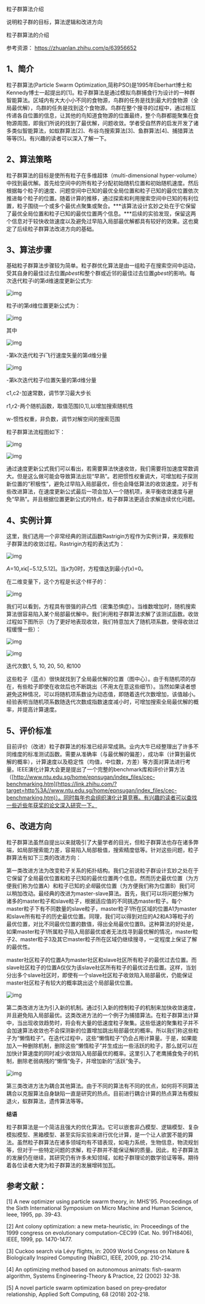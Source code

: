 粒子群算法介绍

说明粒子群的目标，算法逻辑和改进方向

粒子群算法的介绍

参考资源： https://zhuanlan.zhihu.com/p/63956652 

## **1、简介**

粒子群算法(Particle Swarm Optimization,简称PSO)是1995年Eberhart博士和Kennedy博士一起提出的[1]。粒子群算法是通过模拟鸟群捕食行为设计的一种群智能算法。区域内有大大小小不同的食物源，鸟群的任务是找到最大的食物源（全局最优解），鸟群的任务是找到这个食物源。鸟群在整个搜寻的过程中，通过相互传递各自位置的信息，让其他的鸟知道食物源的位置最终，整个鸟群都能聚集在食物源周围，即我们所说的找到了最优解，问题收敛。学者受自然界的启发开发了诸多类似智能算法，如蚁群算法[2]、布谷鸟搜索算法[3]、鱼群算法[4]、捕猎算法等等[5]。有兴趣的读者可以深入了解一下。



## **2、算法策略**

粒子群算法的目标是使所有粒子在多维超体（multi-dimensional hyper-volume）中找到最优解。首先给空间中的所有粒子分配初始随机位置和初始随机速度。然后根据每个粒子的速度、问题空间中已知的最优全局位置和粒子已知的最优位置依次推进每个粒子的位置。随着计算的推移，通过探索和利用搜索空间中已知的有利位置，粒子围绕一个或多个最优点聚集或聚合。***该算法设计玄妙之处在于它保留了最优全局位置和粒子已知的最优位置两个信息。***后续的实验发现，保留这两个信息对于较快收敛速度以及避免过早陷入局部最优解都具有较好的效果。这也奠定了后续粒子群算法改进方向的基础。



## **3、算法步骤**

基础粒子群算法步骤较为简单。粒子群优化算法是由一组粒子在搜索空间中运动，受其自身的最佳过去位置*pbest*和整个群或近邻的最佳过去位置*gbest*的影响。每次迭代粒子i的第d维速度更新公式为:

![img](./images/eq1.jpg)

粒子i的第d维位置更新公式为：

![img]( ./images/eq2.jpg)

其中

![img](./images/eq3.jpg)

-第k次迭代粒子i飞行速度矢量的第d维分量

![img](./images/eq4.jpg)

-第k次迭代粒子i位置矢量的第d维分量

c1,c2-加速常数，调节学习最大步长

r1,r2-两个随机函数，取值范围[0,1],以增加搜索随机性

w-惯性权重，非负数，调节对解空间的搜索范围

粒子群算法流程图如下：

![img](./images/show1.jpg)

![img](./images/flowchart.jpg)

通过速度更新公式我们可以看出，若需要算法快速收敛，我们需要将加速度常数调大。但是这么做可能会导致算法出现“早熟”。若把惯性权重调大，可增加粒子探测新位置的“积极性”，避免过早陷入局部最优，但也会降低算法的收敛速度。对于有些改进算法，在速度更新公式最后一项会加入一个随机项，来平衡收敛速度与避免“早熟”。并且根据位置更新公式的特点，粒子群算法更适合求解连续优化问题。



## **4、实例计算**

这里，我们选用一个非常经典的测试函数Rastrigin方程作为实例计算，来观察粒子群算法的收敛过程。Rastrigin方程的表达式为：

![img](./images/eq5.jpg)

*A*=10,*x*iϵ[−5.12,5.12]。当*x*为0时，方程值达到最小*f*(*x*)=0。

在二维变量下，这个方程是长这个样子的：

![img](./images/1.jpg)

我们可以看到，方程具有很强的非凸性（密集恐惧症）。当维数增加时，随机搜索算法很容易陷入某个局部最优解中。我们利用粒子群算法求解了该测试函数。收敛过程如下图所示（为了更好地表现收敛，我们特意加大了随机项系数，使得收敛过程缓慢一些）：

![img](./images/demo1.webp)

![img](./images/detailed.jpg)

迭代次数1, 5, 10, 20, 50, 和100

这些粒子（蓝点）很快就找到了全局最优解的位置（图中心）。由于有随机项的存在，有些粒子即使在收敛后也不断跳出（不用太在意这些细节）。当然如果读者想避免这种情况，可以将随机项系数设为动态值，即随着迭代次数增加，该值越小。经验表明当随机项系数随迭代次数成指数速度减小时，可增加搜索全局最优解的概率，并提高计算速度。



## **5、评价标准**

目前评价（改进）粒子群算法的标准已经非常成熟。业内大牛已经整理出了许多不同维度的标准测试函数。需要从准确率（与最优解的偏差），成功率（计算到最优解的概率），计算速度以及稳定性（均值，中位数，方差）等方面对算法进行考量。IEEE演化计算大会更是提出了一个完整的benchmark库和评价计算方法（[http://www.ntu.edu.sg/home/epnsugan/index_files/cec-benchmarking.htm](https://link.zhihu.com/?target=http%3A//www.ntu.edu.sg/home/epnsugan/index_files/cec-benchmarking.htm)）。同时每年也会组织演化计算竞赛。有兴趣的读者可以查找一些近些年获奖的论文深入研究一下。



## **6、改进方向**

粒子群算法虽然自提出以来就吸引了大量学者的目光，但粒子群算法也存在诸多弊端，如局部搜索能力差，容易陷入局部极值，搜索精度低等。针对这些问题，粒子群算法有如下三类的改进方向：

第一类改进方法为改变粒子关系的拓扑结构。我们之前说粒子群设计玄妙之处在于它保留了全局最优位置和粒子已知的最优位置两个信息。然而历史最优位置（为方便我们称为位置A）和粒子已知的*全局*最优位置（为方便我们称为位置B）我们可以稍加改动。最经典的改进为master-slave算法。首先，我们可以将问题分解为诸多的master粒子和slave粒子，根据适应值的不同挑选master粒子。每个master粒子下有不同数量的slave粒子，master粒子1所在区域的位置A1为master和slave所有粒子的历史最优位置。同理，我们可以得到对应的A2和A3等粒子的最优位置，对比不同最优位置的数值，得出全局最优位置B。这种算法的好处是，如果master粒子1所属粒子陷入局部最优或者无法找寻到最优解的情况，master粒子2、master粒子3及其它master粒子所在区域仍继续搜寻，一定程度上保证了解的最优性。

master社区粒子的位置A为master社区和slave社区所有粒子的最优过去位置。而slave社区粒子的位置A仅仅为该slave社区所有粒子的最优过去位置。这样，当划分出多个slave社区时，即使有一个slave社区粒子收敛陷入局部最优，仍能保证master社区粒子有较大的概率跳出这个局部最优位置。

![img](.\images\update1.jpg)

第二类改进方法为引入新的机制。通过引入新的控制粒子的机制来加快收敛速度，并且避免陷入局部最优。这类改进方法的一个例子为捕猎算法。在粒子群算法计算中，当出现收敛趋势时，将会有大量的低速度粒子聚集。这些低速的聚集粒子并不会加速算法收敛也不会探测新的位置增加跳出局部最优的概率。所以我们称这些粒子为“懒惰粒子”。在迭代过程中，这些“懒惰粒子”仍会占用计算量。于是，如果能加入一种删除机制，删除这些“懒惰粒子”并生成出一些活跃的粒子，那么就可以在加快计算速度的同时减少收敛陷入局部最优的概率。这里引入了老鹰捕食兔子的机制，删除老弱病残的“懒惰”兔子，并增加新的“活跃”兔子。

![img](.\images\update2.jpg)

第三类改进方法为耦合其他算法。由于不同的算法有不同的优点，如何将不同算法耦合以克服算法自身缺陷一直是研究的热点。目前进行耦合计算的热点算法有模拟退火，蚁群算法，遗传算法等等。



**结语**

粒子群算法是一个简洁且强大的优化算法。它可以嵌套非凸模型、逻辑模型、复杂模拟模型、黑箱模型、甚至实际实验来进行优化计算，是一个让人欲罢不能的算法。虽然粒子群算法在诸多领域均有不错表现，如电力系统，生物信息，物流规划等，但对于一些特定问题的求解，粒子群并不能保证解的质量。因此，粒子群算法的发展仍在继续，其研究仍有许多未知领域，如粒子群理论的数学验证等等。期待着各位读者大佬为粒子群算法的发展增砖加瓦。



## **参考文献：**

[1] A new optimizer using particle swarm theory, in: MHS'95. Proceedings of the Sixth International Symposium on Micro Machine and Human Science, Ieee, 1995, pp. 39-43.

[2] Ant colony optimization: a new meta-heuristic, in: Proceedings of the 1999 congress on evolutionary computation-CEC99 (Cat. No. 99TH8406), IEEE, 1999, pp. 1470-1477.

[3] Cuckoo search via Lévy flights, in: 2009 World Congress on Nature & Biologically Inspired Computing (NaBIC), IEEE, 2009, pp. 210-214.

[4] An optimizing method based on autonomous animats: fish-swarm algorithm, Systems Engineering-Theory & Practice, 22 (2002) 32-38.

[5] A novel particle swarm optimization based on prey–predator relationship, Applied Soft Computing, 68 (2018) 202-218.

